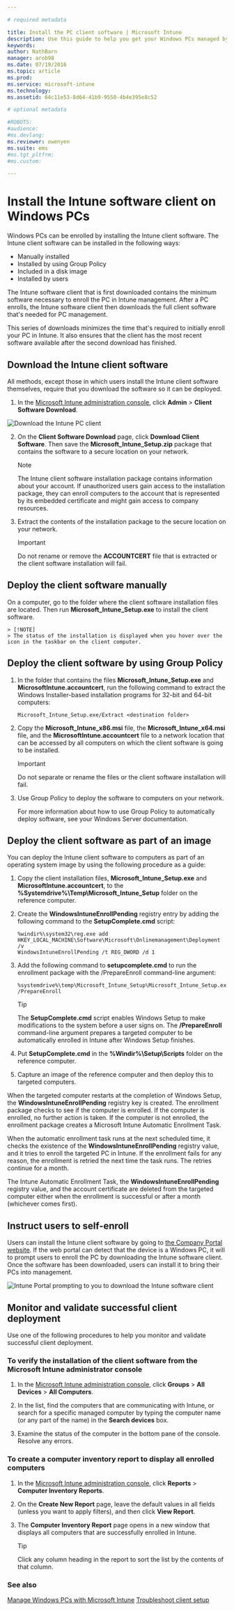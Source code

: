 ```yaml
---

# required metadata

title: Install the PC client software | Microsoft Intune
description: Use this guide to help you get your Windows PCs managed by the Microsoft Intune client software.
keywords:
author: NathBarn
manager: arob98
ms.date: 07/19/2016
ms.topic: article
ms.prod:
ms.service: microsoft-intune
ms.technology:
ms.assetid: 64c11e53-8d64-41b9-9550-4b4e395e8c52

# optional metadata

#ROBOTS:
#audience:
#ms.devlang:
ms.reviewer: owenyen
ms.suite: ems
#ms.tgt_pltfrm:
#ms.custom:

---
```


# Install the Intune software client on Windows PCs
Windows PCs can be enrolled by installing the Intune client software. The Intune client software can be installed in the following ways:

- Manually installed
- Installed by using Group Policy
- Included in a disk image
- Installed by users

The Intune software client that is first downloaded contains the minimum software necessary to enroll the PC in Intune management. After a PC enrolls, the Intune software client then downloads the full client software that's needed for PC management.

This series of downloads minimizes the time that's required to initially enroll your PC in Intune. It also ensures that the client has the most recent software available after the second download has finished.

## Download the Intune client software

All methods, except those in which users install the Intune client software themselves, require that you download the software so it can be deployed.

1.  In the [Microsoft Intune administration console](https://manage.microsoft.com/), click **Admin** &gt; **Client Software Download**.

  ![Download the Intune PC client](../media/pc-sa-client-download.png)

2.  On the **Client Software Download** page, click **Download Client Software**. Then save the **Microsoft_Intune_Setup.zip** package that contains the software to a secure location on your network.

    > [!NOTE]
    > The Intune client software installation package contains information about your account. If unauthorized users gain access to the installation package, they can enroll computers to the account that is represented by its embedded certificate and might gain access to company resources.

3.  Extract the contents of the installation package to the secure location on your network.

    > [!IMPORTANT]
    > Do not rename or remove the **ACCOUNTCERT** file that is extracted or the client software installation will fail.

## Deploy the client software manually

On a computer, go to the folder where the client software installation files are located. Then run **Microsoft_Intune_Setup.exe** to install the client software.

    > [!NOTE]
    > The status of the installation is displayed when you hover over the icon in the taskbar on the client computer.

## Deploy the client software by using Group Policy

1.  In the folder that contains the files **Microsoft_Intune_Setup.exe** and **MicrosoftIntune.accountcert**, run the following command to extract the Windows Installer-based installation programs for 32-bit and 64-bit computers:

    ```
    Microsoft_Intune_Setup.exe/Extract <destination folder>
    ```

2.  Copy the **Microsoft_Intune_x86.msi** file, the **Microsoft_Intune_x64.msi** file, and the **MicrosoftIntune.accountcert** file to a network location that can be accessed by all computers on which the client software is going to be installed.

    > [!IMPORTANT]
    > Do not separate or rename the files or the client software installation will fail.

3.  Use Group Policy to deploy the software to computers on your network.

    For more information about how to use Group Policy to automatically deploy software, see your Windows Server documentation.

## Deploy the client software as part of an image
You can deploy the Intune client software to computers as part of an operating system image by using the following procedure as a guide:

1.  Copy the client installation files, **Microsoft_Intune_Setup.exe** and **MicrosoftIntune.accountcert**, to the **%Systemdrive%\Temp\Microsoft_Intune_Setup** folder on the reference computer.

2.  Create the **WindowsIntuneEnrollPending** registry entry by adding the following command to the **SetupComplete.cmd** script:

    ```
    %windir%\system32\reg.exe add HKEY_LOCAL_MACHINE\Software\Microsoft\Onlinemanagement\Deployment /v
    WindowsIntuneEnrollPending /t REG_DWORD /d 1
    ```

3.  Add the following command to **setupcomplete.cmd** to run the enrollment package with the /PrepareEnroll command-line argument:

    ```
    %systemdrive%\temp\Microsoft_Intune_Setup\Microsoft_Intune_Setup.exe /PrepareEnroll
    ```
    > [!TIP]
    > The **SetupComplete.cmd** script enables Windows Setup to make modifications to the system before a user signs on. The **/PrepareEnroll** command-line argument prepares a targeted computer to be automatically enrolled in Intune after Windows Setup finishes.

4.  Put **SetupComplete.cmd** in the **%Windir%\Setup\Scripts** folder on the reference computer.

5.  Capture an image of the reference computer and then deploy this to targeted computers.

When the targeted computer restarts at the completion of Windows Setup, the **WindowsIntuneEnrollPending** registry key is created. The enrollment package checks to see if the computer is enrolled. If the computer is enrolled, no further action is taken. If the computer is not enrolled, the enrollment package creates a Microsoft Intune Automatic Enrollment Task.

When the automatic enrollment task runs at the next scheduled time, it checks the existence of the **WindowsIntuneEnrollPending** registry value, and it tries to enroll the targeted PC in Intune. If the enrollment fails for any reason, the enrollment is retried the next time the task runs. The retries continue for a month.

The Intune Automatic Enrollment Task, the **WindowsIntuneEnrollPending** registry value, and the account certificate are deleted from the targeted computer either when the enrollment is successful or after a month (whichever comes first).

## Instruct users to self-enroll

Users can install the Intune client software by going to  [the Company Portal website](http://portal..manage.microsoft.com). If the web portal can detect that the device is a Windows PC, it will to prompt users to enroll the PC by downloading the Intune software client. Once the software has been downloaded, users can install it to bring their PCs into management.

![Intune Portal prompting to you to download the Intune software client](../media/software-client-download.png)

## Monitor and validate successful client deployment
Use one of the following procedures to help you monitor and validate successful client deployment.

### To verify the installation of the client software from the Microsoft Intune administrator console

1.  In the [Microsoft Intune administration console](https://manage.microsoft.com/), click **Groups** &gt; **All Devices** &gt; **All Computers**.

2.  In the list, find the computers that are communicating with Intune, or search for a specific managed computer by typing the computer name (or any part of the name) in the **Search devices** box.

3.  Examine the status of the computer in the bottom pane of the console. Resolve any errors.

### To create a computer inventory report to display all enrolled computers

1.  In the [Microsoft Intune administration console](https://manage.microsoft.com/), click **Reports** &gt; **Computer Inventory Reports**.

2.  On the **Create New Report** page, leave the default values in all fields (unless you want to apply filters), and then click **View Report**.

3.  The **Computer Inventory Report** page opens in a new window that displays all computers that are successfully enrolled in Intune.

    > [!TIP]
    > Click any column heading in the report to sort the list by the contents of that column.


### See also
[Manage Windows PCs with Microsoft Intune](manage-windows-pcs-with-microsoft-intune.md)
[Troubleshoot client setup](../troubleshoot/troubleshoot-client-setup-in-microsoft-intune.md)
